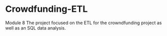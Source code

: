 # Crowdfunding-ETL
Module 8
The project focused on the ETL for the crowndfunding project as well as an SQL data analysis. 
